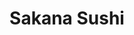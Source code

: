 ---
layout: place
title: Sakana Sushi
permalink: /virginia/carrollton/sakana-sushi.html
stateAbbr: VA
stateName: Virginia
cityName: Carrollton
seo:
  type: restaurant
  links: null
place_id: ChIJh9_EKxx0sIkRXKnwN9WRV7Y
photos:
  - name: >-
      places/ChIJh9_EKxx0sIkRXKnwN9WRV7Y/photos/AeeoHcLn_CS4Bg5DAEvwXl5mAErpCcD1sfaHG72rMUzXz7tw9_hFDB190V8WgJirXdq-Us5lstn74QDShT5gyaMzvBkwFiKRxzC_TGPBzfr_BYVTHBCJc3UEndmvdoPhzDxc0uq0bPBRXhS7nsISXVAeynApYsDoRwOCnQnui4vXb_pdjDv3jpp_hJfd6YJU_ni5bK8DLHF3aF7zRjNQooLc8_jyhar9TTfeU0rYWOwLSssCeTi6O3Z3mO3CqOkjMlKaLBIL0GnHq8fo2IZos21I96T-JSSh7GMg5LyhUUSbHj8Q5wgfAJHBbDjdKjXB-MjMQM97iEQDnGskm6_2tOHu_56sfqduKEPvlaTdb6VKJq3vAnA8zJvgC6UrhauAwrJ1iQjDJ1TxTWXZMNQwqt-v1bSeB4DKZ_hi1-tG2lNjk2A
    widthPx: 4800
    heightPx: 2700
    authorAttributions:
      - displayName: mnorris61
        uri: https://maps.google.com/maps/contrib/105401644609115648013
        photoUri: >-
          https://lh3.googleusercontent.com/a/ACg8ocJjP2s_4dkbXREp_rztcL3LpI38B-BHyFCXmtKhrLVcMrqWUQ=s100-p-k-no-mo
    flagContentUri: >-
      https://www.google.com/local/imagery/report/?cb_client=maps_api_places.places_api&image_key=!1e10!2sCIHM0ogKEICAgICEyaDUZw&hl=en-US
    googleMapsUri: >-
      https://www.google.com/maps/place//data=!3m4!1e2!3m2!1sCIHM0ogKEICAgICEyaDUZw!2e10!4m2!3m1!1s0x89b0741c2bc4df87:0xb65791d537f0a95c
  - name: >-
      places/ChIJh9_EKxx0sIkRXKnwN9WRV7Y/photos/AeeoHcJ0P9p0gyYc0grsd6InWayCDLema0QEyGlo1SKDh2fuUUO81keGpUBEqcfSYaSCgWV4PPdVKMfaaFAzTBZHiFYE2oUBxaTXER03AhF99XAzmCJcmtsIaM5QyGFPR7cTFn1LTZ3jzhe4bbCBX7_DuCcW7K-1VUFHQWLjA_bmx0cH-ysgoXPss_K22jLZieOSV20GV7bWEfHQzY4ymlrtBhXz-LdyMbYkePVei8Lf8tJ6HQrC4c-LQtiB_MfZwtrsyHXSaMdQh1DmVV26BRCLLN7BUgjlGwJKe-gTOO8U-rhbpuKkqWMAI03RDyq3R3g5x_7Rbf8ddAE8hhcTXhLA0a_-kNzxCRuD-LcbpeViEahslMoChhZUtquyTDAt-ZcxUZQsEPCtHOJUwZ8nn5z_xeg5pEwv96LN16xV7DCL3PSLxtg
    widthPx: 4193
    heightPx: 2359
    authorAttributions:
      - displayName: Dragken Gaming
        uri: https://maps.google.com/maps/contrib/100512203794976997033
        photoUri: >-
          https://lh3.googleusercontent.com/a-/ALV-UjUP6X18aniYpVxizqCLZbaM81eocPe-uBkmmleDftS7FoWSD_XSkQ=s100-p-k-no-mo
    flagContentUri: >-
      https://www.google.com/local/imagery/report/?cb_client=maps_api_places.places_api&image_key=!1e10!2sCIHM0ogKEICAgID447zikwE&hl=en-US
    googleMapsUri: >-
      https://www.google.com/maps/place//data=!3m4!1e2!3m2!1sCIHM0ogKEICAgID447zikwE!2e10!4m2!3m1!1s0x89b0741c2bc4df87:0xb65791d537f0a95c
  - name: >-
      places/ChIJh9_EKxx0sIkRXKnwN9WRV7Y/photos/AeeoHcIEPfdTD2wFF4jpfdDrNIVut1LmA2pxLqqNMxuLZVqMnGVVglwZVj_YXUnWCRPOYz8H42n2U5kflUWniNRwoALxSRc8Nk1Sno65eQ3YBmUavToQH5GvUrjZY8yvZGz_jwF4VrnFAJm4-4jNH9a6GbhNdoT16TYK0enwe9pguSYOWO5B3OihpOb-fqVCkQB6aTEX_AsQ26Asj63CKkeqXam6YXdE7RTomnSy299IzJqyoFyz0SItr4z2XXB0pncWCza9wuYfjLz4i4Nfm0Blvza39j0aIF-BkIcU6TJ1gCA1y5qvFR_Hs0T4fagxJ2-QLzDsIMz_YDzkeAafLn1KjAxFaL7LNHzmFUm9l3golvSiQ6n8A9KAmHJ0rhMH0dlWcamuszexAPkShn3Utz_or-1VEV3oDpF99x2arNkcINVSs_lNCXMTcH9wYo5V73FN
    widthPx: 4624
    heightPx: 2604
    authorAttributions:
      - displayName: J Vieira
        uri: https://maps.google.com/maps/contrib/118089570684065685598
        photoUri: >-
          https://lh3.googleusercontent.com/a-/ALV-UjUzJIB819wy52b2xCugT4C0M5brVpc0dv04j-YLG6n-zmcGjHS2=s100-p-k-no-mo
    flagContentUri: >-
      https://www.google.com/local/imagery/report/?cb_client=maps_api_places.places_api&image_key=!1e10!2sCIABIhADydER5C1nfmfzIS0ACs_W&hl=en-US
    googleMapsUri: >-
      https://www.google.com/maps/place//data=!3m4!1e2!3m2!1sCIABIhADydER5C1nfmfzIS0ACs_W!2e10!4m2!3m1!1s0x89b0741c2bc4df87:0xb65791d537f0a95c
  - name: >-
      places/ChIJh9_EKxx0sIkRXKnwN9WRV7Y/photos/AeeoHcJUZ-pODVfjkyPxCgh6S90zcRDamArhLN6o9yMHz9xlJ6klAu8rfFIveblw6dbzXQ3bmeaTG48GMPAPFEpoo4SF9SKLZDkjHzi8naPzWy2xTynGoC20zXcsb-O5ZAo39Zw65pc6lmXbD0lZwZ_I-00TG_wLLXlW2BxRw1eIvxA97QH73Gul2j8n2F_o5oiBj0FgJjuRV86Co2CKkW0Hq8O8fcDhm3WzSE55mch_fBC9g1nNE_N6145YIrvcjSyEMS-EI8NTQvhMKMJAQLYmISLcETXzr3eKskW49FlwbUdTW0KkBKzMl7z19KLAJGviwgYdQahtckCkenp87MxvpjFMyGEnH4oVcEWpthxBnurdssouQFiCTVz47MQSYWnamjKMNhwThDmFDGHM5p4E8J1dbSKR1wgiSZeZ7ifHqgoI1g
    widthPx: 3024
    heightPx: 4032
    authorAttributions:
      - displayName: Dee Hensley
        uri: https://maps.google.com/maps/contrib/115959596406536344636
        photoUri: >-
          https://lh3.googleusercontent.com/a-/ALV-UjUDXxAsrrybDghlOgxivZdOa3CDLONXCMoovs5bPiBBUOs9eKT_=s100-p-k-no-mo
    flagContentUri: >-
      https://www.google.com/local/imagery/report/?cb_client=maps_api_places.places_api&image_key=!1e10!2sCIHM0ogKEICAgMDw8POuNA&hl=en-US
    googleMapsUri: >-
      https://www.google.com/maps/place//data=!3m4!1e2!3m2!1sCIHM0ogKEICAgMDw8POuNA!2e10!4m2!3m1!1s0x89b0741c2bc4df87:0xb65791d537f0a95c
  - name: >-
      places/ChIJh9_EKxx0sIkRXKnwN9WRV7Y/photos/AeeoHcKy-30yQBBeZyr87e1vGDcf24OPDCQxuwe_arUJA2jmnkCXtNTG9i_Zl5CgQqBLTLtH57NPtTeSQjJEoUysyg_wZiJONV9Fh8BEEVpTTG0vWSm4UMef2CzXojDVWOe_aQfmfvlTsKmCZJBrgD-IbxKpDrmY1VJsiZELYa-NVw5pm1gs5trWnse6syjaoqZkBmE0_gLR2IS2-ReSI-w7doc_gXZGe5JhxgW0Vo0H7I0iL9P_0wVvP7luj3O_CYvu2mNVWt9qzr3HgeueX0G5vPinK0md9RRX8M_oEzyWjOuX-v1QE9rkVzKrzFoEGvHlH5rTpgejqf_EihsvjGyi_FoyozwOXg4OC09Np5xMh5N12U-N1vH287fzuIG03IVbbrR6yiLGMBw2lQUAucxyEAzjQF8NjlutjtsMJXLVstitdr-Uanh7Vtkbsw3Ev-bf
    widthPx: 4000
    heightPx: 3000
    authorAttributions:
      - displayName: Analyn Shaw
        uri: https://maps.google.com/maps/contrib/103316854867908845839
        photoUri: >-
          https://lh3.googleusercontent.com/a-/ALV-UjU9ggdtdddFpGn1_gh55plcpL92M9v9qraBSUbJbw1KQ72HAaJf=s100-p-k-no-mo
    flagContentUri: >-
      https://www.google.com/local/imagery/report/?cb_client=maps_api_places.places_api&image_key=!1e10!2sCIABIhADycKzdCflJGfcW9kABq0j&hl=en-US
    googleMapsUri: >-
      https://www.google.com/maps/place//data=!3m4!1e2!3m2!1sCIABIhADycKzdCflJGfcW9kABq0j!2e10!4m2!3m1!1s0x89b0741c2bc4df87:0xb65791d537f0a95c
  - name: >-
      places/ChIJh9_EKxx0sIkRXKnwN9WRV7Y/photos/AeeoHcKa8eo6deElgb40L712cX2-dzpx0Md63cjLJcq3ZrBGOcyREbB6DxkzQdCAf5xNMNv3waStcfEVwbZ1PQudeXje09Vpbe3DMxOjdXJgbprzkm9Z251taYtIWHlg4qurUpahK93vYbiAO3mAWDKrFQP4aOQcvRzTKqTjXSMno7i3KvNDthETgHifq2rVD7jpfur0OThL3sm36Ht-gFi9EoYd15lW7BfiyeggO8Cp1KXjpc-0BfipWNhwzzVuvsBe7aOMF0iDMv4qUnLZ_hlk701XI1SVI6_ytuusjK4ZPTCGSflxSOfteyxS5-7XAnuc9BRN4yRnjurW5eKSQgFH0ayMNf45_nlU3Se4YAgMuCw_vLG4TxBSB1KYckFs8AoGSXB_DbH4gViMNnlnE2Nce18iHXXYED1kgyMiXhaxuDFNWQ
    widthPx: 4000
    heightPx: 2252
    authorAttributions:
      - displayName: Dan Deibler
        uri: https://maps.google.com/maps/contrib/104534998147049818337
        photoUri: >-
          https://lh3.googleusercontent.com/a-/ALV-UjXTjOBOh7tcgFXbRu4FrQ8ME3xDPPs-A6NVF8bSK1tIRmyJo20=s100-p-k-no-mo
    flagContentUri: >-
      https://www.google.com/local/imagery/report/?cb_client=maps_api_places.places_api&image_key=!1e10!2sCIHM0ogKEICAgIDBy9nqJA&hl=en-US
    googleMapsUri: >-
      https://www.google.com/maps/place//data=!3m4!1e2!3m2!1sCIHM0ogKEICAgIDBy9nqJA!2e10!4m2!3m1!1s0x89b0741c2bc4df87:0xb65791d537f0a95c
  - name: >-
      places/ChIJh9_EKxx0sIkRXKnwN9WRV7Y/photos/AeeoHcKdyzYEnTeOSu3cfD3d3tN9ajrsycek6ULTrYF7jjuFzgkd95wMXQ8r3mPfeyjgAiXXCv0yVNjNqX-DR7PyjUWNzvPLht_tS0nmBvcgM-kiiFhCj17I_uxKCA9TLIfnGCzHwqUIDQWbdTlERb8wgy7lowsj58xH_b0TW1kj9EAnjEt-Z37hylQooKb5Z8cj7-HB75DvlnfphFtVlhsNcMIQ--Q6oaW2K_ZYEUY-J2zLAX3MTSpT9JONdEMYcTQcZpyVDESer8syPO93O5tRe4wHEzVlTRFfFrlOQp1Ujp5-rul_RVOUOgCC8xN8AzACgXEOzxv8_rcjcfJt2VvV5Pe9bBxfienVRxbmJ05_Ui3WGzByxdsZgtS2ownodoBYUP7AbpfQhiFUGmCJ-58dQjF8fHj9qCKF1Gsykl6vrfms3QIA
    widthPx: 4000
    heightPx: 3000
    authorAttributions:
      - displayName: playercom
        uri: https://maps.google.com/maps/contrib/102383797008117215543
        photoUri: >-
          https://lh3.googleusercontent.com/a-/ALV-UjVf8KAybcytThk2WScBBA1MECFKzFa1hcccxCmfteucymB5YN6m=s100-p-k-no-mo
    flagContentUri: >-
      https://www.google.com/local/imagery/report/?cb_client=maps_api_places.places_api&image_key=!1e10!2sCIHM0ogKEICAgICcuLjyjAE&hl=en-US
    googleMapsUri: >-
      https://www.google.com/maps/place//data=!3m4!1e2!3m2!1sCIHM0ogKEICAgICcuLjyjAE!2e10!4m2!3m1!1s0x89b0741c2bc4df87:0xb65791d537f0a95c
  - name: >-
      places/ChIJh9_EKxx0sIkRXKnwN9WRV7Y/photos/AeeoHcJXyUZ4Ize3hnny1oRO6tiHWx6Xn9f08aahDKRlmRa6y92DpPhHqBmHXoUouuAo9UfjRcEV59nhUcT6SMeuAvxzH8cGYPyqkZ7vHG8NcdaxoE_GAgZAso3pso-wdtLYeENb8Wo-WsEpOMmXVh8uudfFaxleUQRJLR09eiHacHUAPgtahj3qomkA5eAp2kwqbzBls7RgsClOlBnyC13NtlW4zQTzNZs7DKhZDGZAcWfBAUWywfXRtUrTK1HqoRjwM13YuI3kS4YplLe0ycWqjKuMWWvKen0O-WXnFCJVvfdr5s_Do0KP2C4GUtprQkTJtc7_xa8xQGOA9ED_sWCnRgI2tfXC87AvfjJMPnuVV_RQXe4jXylSIDtLjjJ7XUv7lpDWuzVo2TZMePs2py-xG1Nz9IcvKmR0tOmiAzrKYmkoFw
    widthPx: 4032
    heightPx: 3024
    authorAttributions:
      - displayName: Nicholas Grant
        uri: https://maps.google.com/maps/contrib/116535882275954186505
        photoUri: >-
          https://lh3.googleusercontent.com/a-/ALV-UjUdl_QfVo8vGvSCaIHN2YVMmV-PoEDh0MyTaAdIca4FnuHrb8g=s100-p-k-no-mo
    flagContentUri: >-
      https://www.google.com/local/imagery/report/?cb_client=maps_api_places.places_api&image_key=!1e10!2sCIHM0ogKEICAgIDdw_LhOA&hl=en-US
    googleMapsUri: >-
      https://www.google.com/maps/place//data=!3m4!1e2!3m2!1sCIHM0ogKEICAgIDdw_LhOA!2e10!4m2!3m1!1s0x89b0741c2bc4df87:0xb65791d537f0a95c
  - name: >-
      places/ChIJh9_EKxx0sIkRXKnwN9WRV7Y/photos/AeeoHcJqtIGx6TZ1GEsEwGisgdf64yi6nlEAlP8Rd_6AFpMoaKKLWoXyZrjjTTPpsstdpEDNe40zOCCkEeeDGZBrlszpLFLZUq2c4UMamXJ3FFutoJo-ArGReHzJy1R2Vk8lhZT8VnhUT6e0V0ycCDLay3t8bCJTc83tENbjuMOpLw7Z92sBzyLoKEfs9vP8PFkLYnMxnm2CENJVIEeMY_wq7ZnwoJWH4zEJRGdVolgDeveh6iBQ4eKEOf5KhOeImO36Pe7bZlXjZczht4VansNgFanIXqtLVjcpYM6EDa0CIiPp3uIJcjl5GciZI4MaAy_NXRkPE7ZIH54gI1juUT0fhOjvwDRhjZysWhbV58T4611WNEOQDvHw85Soet-Td9vEvmhbpzn1m-m-f6gFoCLeltxdkUnC1UNs2VTURW-JT-MLUw
    widthPx: 4800
    heightPx: 2700
    authorAttributions:
      - displayName: Kathy Duncan
        uri: https://maps.google.com/maps/contrib/100502154750972485685
        photoUri: >-
          https://lh3.googleusercontent.com/a-/ALV-UjWQRdjN_nv6HPIsyV8Qtxqve1weEtxi63RF5FzI1u-18oEQPipedg=s100-p-k-no-mo
    flagContentUri: >-
      https://www.google.com/local/imagery/report/?cb_client=maps_api_places.places_api&image_key=!1e10!2sCIHM0ogKEICAgICEksabMQ&hl=en-US
    googleMapsUri: >-
      https://www.google.com/maps/place//data=!3m4!1e2!3m2!1sCIHM0ogKEICAgICEksabMQ!2e10!4m2!3m1!1s0x89b0741c2bc4df87:0xb65791d537f0a95c
  - name: >-
      places/ChIJh9_EKxx0sIkRXKnwN9WRV7Y/photos/AeeoHcJl-8IBLK0ExEas56aKUX0HGZwLKl8-23HdzodJxtXC8fMQa5d2zcBElGWJemtKMt1mynm5iwYUwaarygHgsRJvBluuoRNmKL25WAm7DKK4epAGl5b3LMDkl4MVZTbp1PX-aXeZbjCZ-KbZk0Wilt0Otbg8GDRVpn5VMZw29etIz6HbUp3MeQqDlABkVmb9J2-ZCk2pbWEuysAUJSTGcj0Fs1dXn99xZpxNfGEblaCjg1tvd-r15FBimOC-qrGS_v0dU7X8W9ADxrYwx8Ui2ZqPC9hNRnmqZ6i6DqPGtTxZlA0SgYV0NkA53tou9TzbEGPKgkdhrA0p2BpeCQ_4NmwTMa-hkfsUG6lcV0WPAhxBtx8XLcrX3PiA9ASJWk2B66Nh5H9sqFQ2Z0Ugxk681LuOO9dwwZiGuVGJRSvG1FQ
    widthPx: 4032
    heightPx: 3024
    authorAttributions:
      - displayName: Kaleena Morgan
        uri: https://maps.google.com/maps/contrib/104133473489127514788
        photoUri: >-
          https://lh3.googleusercontent.com/a-/ALV-UjXwbr2WS-iSZGe8zbEfcGESklq34Rydqcs13LZbSRwbDvd7clPhXQ=s100-p-k-no-mo
    flagContentUri: >-
      https://www.google.com/local/imagery/report/?cb_client=maps_api_places.places_api&image_key=!1e10!2sCIHM0ogKEICAgID4s9HqDg&hl=en-US
    googleMapsUri: >-
      https://www.google.com/maps/place//data=!3m4!1e2!3m2!1sCIHM0ogKEICAgID4s9HqDg!2e10!4m2!3m1!1s0x89b0741c2bc4df87:0xb65791d537f0a95c
address: 13609 Carrollton Blvd, Carrollton, VA 23314, USA
street: 13609 Carrollton Blvd
city: Carrollton
state: VA
zip: '23314'
country: USA
neighborhood: null
latitude: '36.950430'
longitude: '-76.531805'
accessibility_options:
  wheelchairAccessibleParking: true
  wheelchairAccessibleEntrance: true
  wheelchairAccessibleRestroom: true
  wheelchairAccessibleSeating: true
business_status: OPERATIONAL
name: Sakana Sushi
google_maps_links:
  directionsUri: >-
    https://www.google.com/maps/dir//''/data=!4m7!4m6!1m1!4e2!1m2!1m1!1s0x89b0741c2bc4df87:0xb65791d537f0a95c!3e0
  placeUri: https://maps.google.com/?cid=13139130782829291868
  writeAReviewUri: >-
    https://www.google.com/maps/place//data=!4m3!3m2!1s0x89b0741c2bc4df87:0xb65791d537f0a95c!12e1
  reviewsUri: >-
    https://www.google.com/maps/place//data=!4m4!3m3!1s0x89b0741c2bc4df87:0xb65791d537f0a95c!9m1!1b1
  photosUri: >-
    https://www.google.com/maps/place//data=!4m3!3m2!1s0x89b0741c2bc4df87:0xb65791d537f0a95c!10e5
primary_type: Japanese Restaurant
opening_hours:
  regular: null
  current: null
secondary_opening_hours:
  regular:
    weekdayDescriptions: null
    type: null
  current:
    weekdayDescriptions: null
    type: null
phone: (757) 745-7612
price_level: PRICE_LEVEL_MODERATE
price_range: $20 &ndash; $30
rating: '4.8'
rating_count: 0
website: null
description: >-
  Discover Sakana Sushi in Carrollton, VA$$$Sakana Sushi in Carrollton, VA,
  stands out as a welcoming spot for enjoying authentic Japanese flavors,
  featuring fresh sushi rolls, hibachi meals, and bento boxes in a cozy,
  accessible environment. The restaurant emphasizes high-quality ingredients,
  making it a go-to choice for those seeking diverse Asian-inspired dining
  options close to home. With thoughtful accessibility features like
  wheelchair-friendly seating and parking, it caters to a wide range of visitors
  looking for a comfortable meal. Patrons appreciate the inviting atmosphere
  that enhances the overall experience, ideal for casual outings or quick
  lunches. Whether you're exploring sushi restaurants nearby or craving
  top-rated Japanese dishes, this spot delivers a satisfying blend of taste and
  convenience.
generative_summary: >-
  Discover Sakana Sushi in Carrollton, VA$$$Sakana Sushi in Carrollton, VA,
  stands out as a welcoming spot for enjoying authentic Japanese flavors,
  featuring fresh sushi rolls, hibachi meals, and bento boxes in a cozy,
  accessible environment. The restaurant emphasizes high-quality ingredients,
  making it a go-to choice for those seeking diverse Asian-inspired dining
  options close to home. With thoughtful accessibility features like
  wheelchair-friendly seating and parking, it caters to a wide range of visitors
  looking for a comfortable meal. Patrons appreciate the inviting atmosphere
  that enhances the overall experience, ideal for casual outings or quick
  lunches. Whether you're exploring sushi restaurants nearby or craving
  top-rated Japanese dishes, this spot delivers a satisfying blend of taste and
  convenience.
generative_disclosure: Summarized by AI using the Grok-3-Mini model.
reviews:
  - name: >-
      places/ChIJh9_EKxx0sIkRXKnwN9WRV7Y/reviews/ChdDSUhNMG9nS0VJQ0FnTUR3OFBPdTVBRRAB
    relativePublishTimeDescription: 3 weeks ago
    rating: 5
    text:
      text: >-
        I have been coming here since they opened.  It is the best sushi
        restaurant by far in the 757 area code.   I love all the different
        variety of sushi, sashimi, and rolls that are available.  The quality of
        the fish is superb.  I have eaten at various sushi restaurants in the
        757 and this is the best.  I drive 30 minutes one way to dine here. 
        There are several sushi restaurants closer but not nearly as good.  Also
        the staff is friendly and wants to make sure you enjoy everything you
        ordered.   I love sitting at the sushi bar and watching them prepare the
        variety of delicious delectables.
      languageCode: en
    originalText:
      text: >-
        I have been coming here since they opened.  It is the best sushi
        restaurant by far in the 757 area code.   I love all the different
        variety of sushi, sashimi, and rolls that are available.  The quality of
        the fish is superb.  I have eaten at various sushi restaurants in the
        757 and this is the best.  I drive 30 minutes one way to dine here. 
        There are several sushi restaurants closer but not nearly as good.  Also
        the staff is friendly and wants to make sure you enjoy everything you
        ordered.   I love sitting at the sushi bar and watching them prepare the
        variety of delicious delectables.
      languageCode: en
    authorAttribution:
      displayName: Dee Hensley
      uri: https://www.google.com/maps/contrib/115959596406536344636/reviews
      photoUri: >-
        https://lh3.googleusercontent.com/a-/ALV-UjUDXxAsrrybDghlOgxivZdOa3CDLONXCMoovs5bPiBBUOs9eKT_=s128-c0x00000000-cc-rp-mo-ba3
    publishTime: '2025-03-23T00:21:40.474296Z'
    flagContentUri: >-
      https://www.google.com/local/review/rap/report?postId=ChdDSUhNMG9nS0VJQ0FnTUR3OFBPdTVBRRAB&d=17924085&t=1
    googleMapsUri: >-
      https://www.google.com/maps/reviews/data=!4m6!14m5!1m4!2m3!1sChdDSUhNMG9nS0VJQ0FnTUR3OFBPdTVBRRAB!2m1!1s0x89b0741c2bc4df87:0xb65791d537f0a95c
  - name: >-
      places/ChIJh9_EKxx0sIkRXKnwN9WRV7Y/reviews/ChdDSUhNMG9nS0VJQ0FnTUR3bzl1cHVnRRAB
    relativePublishTimeDescription: 2 weeks ago
    rating: 5
    text:
      text: >-
        The atmosphere and presentation feels like a Japanese restaurant should.
        I had the chirashi which was more food than I could eat and it was
        delicious. It had tuna, salmon, octopus, eel, white fish and seaweed
        salad on top. The staff were friendly and this seems like the sort of
        sushi place that would be perfect to frequent because they will
        sometimes give out free extras to regulars.
      languageCode: en
    originalText:
      text: >-
        The atmosphere and presentation feels like a Japanese restaurant should.
        I had the chirashi which was more food than I could eat and it was
        delicious. It had tuna, salmon, octopus, eel, white fish and seaweed
        salad on top. The staff were friendly and this seems like the sort of
        sushi place that would be perfect to frequent because they will
        sometimes give out free extras to regulars.
      languageCode: en
    authorAttribution:
      displayName: Sean Ferguson
      uri: https://www.google.com/maps/contrib/115683702997984536864/reviews
      photoUri: >-
        https://lh3.googleusercontent.com/a-/ALV-UjWNT2uvdWmqjS-tu2u9z1RGs1MS__Emz5lNnITyLX4V04KKiJY=s128-c0x00000000-cc-rp-mo-ba3
    publishTime: '2025-03-28T00:51:56.750704Z'
    flagContentUri: >-
      https://www.google.com/local/review/rap/report?postId=ChdDSUhNMG9nS0VJQ0FnTUR3bzl1cHVnRRAB&d=17924085&t=1
    googleMapsUri: >-
      https://www.google.com/maps/reviews/data=!4m6!14m5!1m4!2m3!1sChdDSUhNMG9nS0VJQ0FnTUR3bzl1cHVnRRAB!2m1!1s0x89b0741c2bc4df87:0xb65791d537f0a95c
  - name: >-
      places/ChIJh9_EKxx0sIkRXKnwN9WRV7Y/reviews/ChdDSUhNMG9nS0VJQ0FnTUN3X2JHODRBRRAB
    relativePublishTimeDescription: 3 weeks ago
    rating: 5
    text:
      text: >-
        The service and atmosphere here are fantastic, the Owner is so nice and
        I absolutely recommend it! I usually go for sushi and sashimi during
        lunch, and I can’t get enough of the sushi and sashimi box at dinner
        it's amazing! Seriously, everything I've tried is delicious. If sushi
        isn’t your thing, definitely give the hibachi to try it’s just as
        awesome! Enjoy!
      languageCode: en
    originalText:
      text: >-
        The service and atmosphere here are fantastic, the Owner is so nice and
        I absolutely recommend it! I usually go for sushi and sashimi during
        lunch, and I can’t get enough of the sushi and sashimi box at dinner
        it's amazing! Seriously, everything I've tried is delicious. If sushi
        isn’t your thing, definitely give the hibachi to try it’s just as
        awesome! Enjoy!
      languageCode: en
    authorAttribution:
      displayName: Analyn Shaw
      uri: https://www.google.com/maps/contrib/103316854867908845839/reviews
      photoUri: >-
        https://lh3.googleusercontent.com/a-/ALV-UjU9ggdtdddFpGn1_gh55plcpL92M9v9qraBSUbJbw1KQ72HAaJf=s128-c0x00000000-cc-rp-mo
    publishTime: '2025-03-20T18:15:14.987376Z'
    flagContentUri: >-
      https://www.google.com/local/review/rap/report?postId=ChdDSUhNMG9nS0VJQ0FnTUN3X2JHODRBRRAB&d=17924085&t=1
    googleMapsUri: >-
      https://www.google.com/maps/reviews/data=!4m6!14m5!1m4!2m3!1sChdDSUhNMG9nS0VJQ0FnTUN3X2JHODRBRRAB!2m1!1s0x89b0741c2bc4df87:0xb65791d537f0a95c
  - name: >-
      places/ChIJh9_EKxx0sIkRXKnwN9WRV7Y/reviews/ChdDSUhNMG9nS0VJQ0FnSURWcjQyandRRRAB
    relativePublishTimeDescription: a year ago
    rating: 5
    text:
      text: >-
        This has easily become our go to once a week for dinner. Super friendly
        staff, clean, great location. The Lady working the counter is always so
        friendly and happy. Food portions were fantastic and delicious
      languageCode: en
    originalText:
      text: >-
        This has easily become our go to once a week for dinner. Super friendly
        staff, clean, great location. The Lady working the counter is always so
        friendly and happy. Food portions were fantastic and delicious
      languageCode: en
    authorAttribution:
      displayName: Nicholas Grant
      uri: https://www.google.com/maps/contrib/116535882275954186505/reviews
      photoUri: >-
        https://lh3.googleusercontent.com/a-/ALV-UjUdl_QfVo8vGvSCaIHN2YVMmV-PoEDh0MyTaAdIca4FnuHrb8g=s128-c0x00000000-cc-rp-mo-ba5
    publishTime: '2024-03-07T01:54:15.790631Z'
    flagContentUri: >-
      https://www.google.com/local/review/rap/report?postId=ChdDSUhNMG9nS0VJQ0FnSURWcjQyandRRRAB&d=17924085&t=1
    googleMapsUri: >-
      https://www.google.com/maps/reviews/data=!4m6!14m5!1m4!2m3!1sChdDSUhNMG9nS0VJQ0FnSURWcjQyandRRRAB!2m1!1s0x89b0741c2bc4df87:0xb65791d537f0a95c
  - name: >-
      places/ChIJh9_EKxx0sIkRXKnwN9WRV7Y/reviews/ChdDSUhNMG9nS0VJQ0FnSURWLXVTSHJ3RRAB
    relativePublishTimeDescription: a year ago
    rating: 4
    text:
      text: >-
        Service and atmosphere is excellent and I would recommend. My only down
        point is that they don’t have balanced portions of veggies in their
        dishes. I basically had a full onion in my hibachi dish and my mom as
        well in her veggie noodles. Aside from that everything tasted great and
        I enjoyed the experience
      languageCode: en
    originalText:
      text: >-
        Service and atmosphere is excellent and I would recommend. My only down
        point is that they don’t have balanced portions of veggies in their
        dishes. I basically had a full onion in my hibachi dish and my mom as
        well in her veggie noodles. Aside from that everything tasted great and
        I enjoyed the experience
      languageCode: en
    authorAttribution:
      displayName: Splash Montana Capone
      uri: https://www.google.com/maps/contrib/114049978795385230473/reviews
      photoUri: >-
        https://lh3.googleusercontent.com/a-/ALV-UjVyM-KZNcecqm0sGtnaK4ZO6Re8FW5zSvQYhMdL8ZpYHHQ53dM=s128-c0x00000000-cc-rp-mo-ba4
    publishTime: '2023-12-13T04:46:50.938899Z'
    flagContentUri: >-
      https://www.google.com/local/review/rap/report?postId=ChdDSUhNMG9nS0VJQ0FnSURWLXVTSHJ3RRAB&d=17924085&t=1
    googleMapsUri: >-
      https://www.google.com/maps/reviews/data=!4m6!14m5!1m4!2m3!1sChdDSUhNMG9nS0VJQ0FnSURWLXVTSHJ3RRAB!2m1!1s0x89b0741c2bc4df87:0xb65791d537f0a95c
review_summary: >-
  What Customers Are Saying$$$Visitors frequently praise the fresh sushi and
  hibachi options at this spot, often noting the variety and quality that make
  it a standout choice for everyday meals. Many highlight the friendly service
  and welcoming vibe, which add to the enjoyable dining experience and encourage
  repeat visits. While most feedback focuses on the generous portions and
  delicious flavors that keep people coming back, a few mention minor
  inconsistencies with vegetable balance in some dishes, though it doesn't
  overshadow the positives. Overall, it's a solid pick for anyone searching for
  reliable sushi places nearby, with the atmosphere and staff helping to create
  a relaxed, fun setting. If you're in the mood for tasty Japanese fare, this
  restaurant comes highly recommended for its consistent appeal and satisfying
  options.
review_disclosure: Summarized by AI using the Grok-3-Mini model.
parking_options:
  freeParkingLot: true
  valetParking: false
payment_options:
  acceptsCreditCards: true
  acceptsDebitCards: true
  acceptsCashOnly: false
  acceptsNfc: true
allow_dogs: null
curbside_pickup: null
delivery: null
dine_in: true
good_for_children: true
good_for_groups: true
good_for_sports: false
live_music: false
menu_for_children: true
outdoor_seating: null
reservable: true
restroom: true
serves_beer: true
serves_breakfast: false
serves_brunch: false
serves_cocktails: true
serves_coffee: null
serves_dinner: true
serves_dessert: true
serves_lunch: true
serves_vegetarian_food: true
serves_wine: true
takeout: true
update_category: pro
places_description: null

---